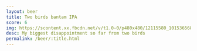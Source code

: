 ```yaml
---
layout: beer
title: Two birds bantam IPA
score: 6
img: https://scontent.xx.fbcdn.net/v/t1.0-0/p480x480/12115580_10153656867073745_1898684720680152438_n.jpg?oh=202a4afb3c177feb3f7cc956a03b0daa&oe=590916FA
desc: My biggest disappointment so far from two birds
permalink: /beer/:title.html
---
```

